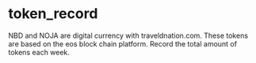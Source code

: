 # token_record
NBD and NOJA are digital currency with traveldnation.com. These tokens are based on the eos block chain platform. Record the total amount of tokens each week. 
